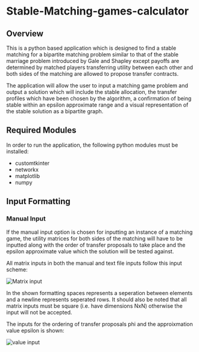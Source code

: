 # Stable-Matching-games-calculator
## Overview
This is a python based application which is designed to find a stable matching for a bipartite matching problem similar to that of the stable marriage problem introduced by Gale and Shapley except payoffs are determined by matched players transferring utility between each other and both sides of the matching are allowed to propose transfer contracts.

The application will allow the user to input a matching game problem and output a solution which will include the stable allocation, the transfer profiles which have been chosen by the algorithm, a confirmation of being stable within an epsilon approximate range and a visual representation of the stable solution as a bipartite graph.
## Required Modules 
In order to run the application, the following python modules must be installed:
- customtkinter
- networkx
- matplotlib
- numpy
## Input Formatting
### Manual Input
If the manual input option is chosen for inputting an instance of a matching game, the utility matrices for both sides of the matching will have to be inputted along with the order of transfer proposals to take place and the epsilon approximate value which the solution will be tested against.

All matrix inputs in both the manual and text file inputs follow this input scheme:

![Matrix input](https://user-images.githubusercontent.com/55467605/217370041-06397d20-4c17-4648-9d19-0d3b4c1dc936.jpg)

In the shown formatting spaces represents a seperation between elements and a newline represents seperated rows. It should also be noted that all matrix inputs must be square (i.e. have dimensions NxN) otherwise the input will not be accepted. 

The inputs for the ordering of transfer proposals phi and the approixmation value epsilon is shown:

![value input](https://user-images.githubusercontent.com/55467605/217378957-0289dce7-f8f0-4c4b-952a-5e4365efb76f.jpg)
